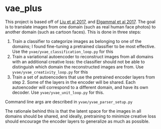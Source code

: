 
# vae_plus

This project is based off of [Liu et al 2017](https://arxiv.org/abs/1703.00848), and [Elgammal et al 2017](https://arxiv.org/abs/1706.07068). The goal is to translate images from one domain (such as real human face photos) to another domain (such as cartoon faces). This is done in three steps:
1. Train a classifier to categorize images as belonging to one of the domains; I found fine-tuning a pretrained classifier to be most effective.  Use the `yvae/yvae_classification_loop.py` for this
2. Train a variational autoencoder to reconstruct images from all domains with an additional creative loss: the classifier should not be able to distinguish which domain the reconstructed images are from. Use `yvae/yvae_creativity_loop.py` for this
3. Train a set of autoencoders that use the pretrained encoder layers from step 2. Some of the layers in the encoder will be shared. Each autoencoder will correspond to a different domain, and have its own decoder. Use `yvae/yvae_unit_loop.py` for this.

Command line args are described in `yvae/yvae_parser_setup.py`

The rationale behind this is that the latent space for the images in all domains should be shared, and ideally, pretraining to minimize creative loss should encourage the encoder layers to generalize as much as possible.